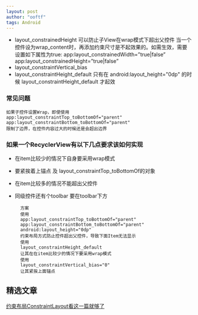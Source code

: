 ```yaml
---
layout: post
author: "ooftf"
tags: Android
---
```


* layout_constrainedHeight  可以防止子View在wrap模式下超出父控件
    当一个控件设为wrap_content时，再添加约束尺寸是不起效果的。如需生效，需要设置如下属性为true:
    app:layout_constrainedWidth=”true|false”
    app:layout_constrainedHeight=”true|false”
* layout_constraintVertical_bias
* layout_constraintHeight_default
    只有在 android:layout_height="0dp" 的时候 layout_constraintHeight_default 才起效
### 常见问题
    如果子控件设置Wrap，即使使用
    app:layout_constraintTop_toBottomOf="parent"
    app:layout_constraintBottom_toBottomOf="parent"
    限制了边界，在控件内容过大的时候还是会超出边界

### 如果一个RecyclerView有以下几点要求该如何实现
* 在item比较少的情况下自身要采用wrap模式
* 要紧挨着上锚点  及 layout_constraintTop_toBottomOf的对象
* 在item比较多的情况不能超出父控件
* 同级控件还有个toolbar 要在toolbar下方

        方案
        使用
        app:layout_constraintTop_toBottomOf="parent"
        app:layout_constraintBottom_toBottomOf="parent"
        android:layout_height="0dp"
        约束布局方式防止控件超出父控件，导致下面Item无法显示
        使用
        layout_constraintHeight_default
        让其在在item比较少的情况下要采用wrap模式
        使用
        layout_constraintVertical_bias="0"
        让其紧挨上面锚点

## 精选文章
[约束布局ConstraintLayout看这一篇就够了](https://www.jianshu.com/p/17ec9bd6ca8a)
